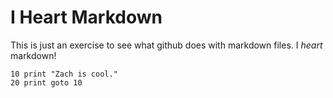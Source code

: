 I Heart Markdown
================
This is just an exercise to see what github does with markdown files. I _heart_ markdown!

    10 print "Zach is cool."
    20 print goto 10